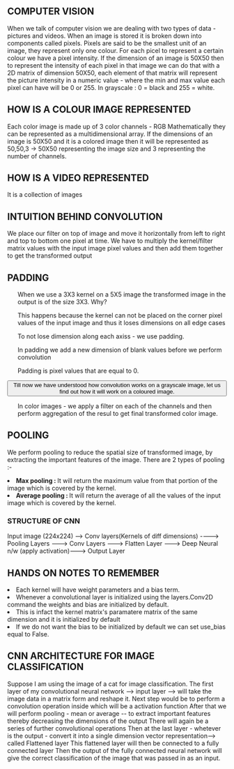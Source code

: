 <h2>COMPUTER VISION</h2>
<p>When we talk of computer vision we are dealing with two types of data - pictures and videos. When an image is stored it is broken down into components called pixels. 
Pixels are said to be the smallest unit of an image, they represent only one colour. For each picel to represent a certain colour we have a pixel intensity.
If the dimension of an image is 50X50 then to represent the intensity of each pixel in that image we can do that with a 2D matrix of dimension 50X50, each element of that matrix
will represent the picture intensity in a numeric value - where the min and max value each pixel can have will be 0 or 255.
In grayscale : 0 = black  and 255 = white.</p>

<h2>HOW IS A COLOUR IMAGE REPRESENTED</h2>
<p>Each color image is made up of 3 color channels - RGB
Mathematically they can be represented as a multidimensional array.
If the dimensions of an image is 50X50 and it is a colored image then it will be represented as 50,50,3 -> 50X50 representing the image size and 3 representing the number of channels.</p>

<h2>HOW IS A VIDEO REPRESENTED</h2>
<p>It is a collection of images</p>

<h2>INTUITION BEHIND CONVOLUTION</h2>
<p>We place our filter on top of image and move it horizontally from left to right  and top to bottom one pixel at time.
We have to multiply the kernel/filter matrix values with the input image pixel values and then add them together to get the transformed output</p>

<h2>PADDING</h2>
<ul>When we use a 3X3 kernel on a 5X5 image the transformed image in the output is of the size 3X3. Why?</ul>
<ul>This happens because the kernel can not be placed on the corner pixel values of the input image and thus it loses dimensions on all edge cases</ul>
<ul>To not lose dimension along each axiss - we use padding.</ul>
<ul>In padding we add a new dimension of blank values before we perform convolution</ul>
<ul>Padding is pixel values that are equal to 0.</ul>

<button>Till now we have understood how convolution works on a grayscale image, let us find out how it will work on a coloured image.</button>
<ul> In color images - we apply a filter on each of the channels and then perform aggregation of the resul to get final transformed color image.</ul>

<h2>POOLING</h2>
<p>We perform pooling to reduce the spatial size of transformed image, by extracting the important features of the image. 
There are 2 types of pooling :-
<li><b>Max pooling : </b> It will return the maximum value from that portion of the image which is covered by the kernel.</li>
<li><b>Average pooling : </b> It will return the average of all the values of the input image which is covered by the kernel.</li>
</p>

<h3>STRUCTURE OF CNN</h3>
Input image (224x224) --> Conv layers(Kernels of diff dimensions) ----> Pooling Layers ---> Conv Layers ---> Flatten Layer ---> Deep Neural n/w (apply activation)---> Output Layer

<h2>HANDS ON NOTES TO REMEMBER</h2>
<li>Each kernel will have weight parameters and a bias term.</li>     
<li>Whenever a convolutional layer is initialized using the layers.Conv2D command the weights and bias are initialized by default.</li>
<li>This is infact the kernel matrix's paramatere matrix of the same dimension and it is initialized by default</li>
<li>If we do not want the bias to be initialized by default we can set use_bias equal to False.</li>

<h2>CNN ARCHITECTURE FOR IMAGE CLASSIFICATION</h2>
<p> Suppose I am using the image of a cat for image classification.
The first layer of my convolutional neural network --> input layer -->  will take the image data in a matrix form and reshape it.
Next step would be to perform a convolution operation inside which will be a activation function
After that we will perform pooling - mean or average -- to extract important features thereby decreasing the dimensions of the output
There will again be a series of further convolutional operations
Then at the last layer - whetever is the output - convert it into a single dimension  vector representation--> called Flattened layer
This flattened layer will then be connected to a fully connected layer
Then the output of the fully connected neural network will give the correct classification of the image that was passed in as an input.
</p>
